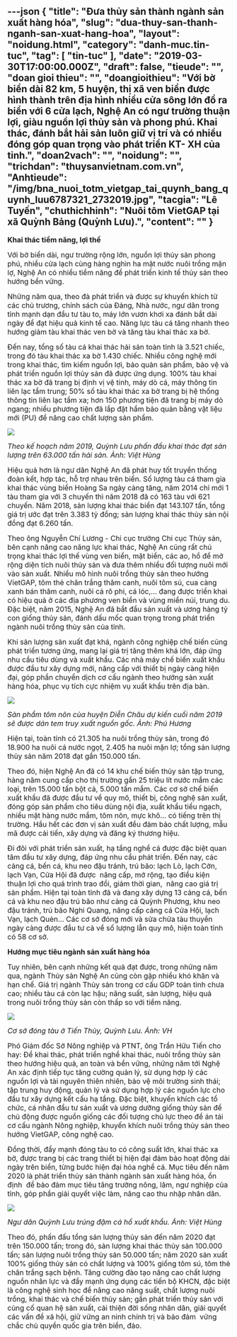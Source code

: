 ---json
{
    "title": "Đưa thủy sản thành ngành sản xuất hàng hóa",
    "slug": "dua-thuy-san-thanh-nganh-san-xuat-hang-hoa",
    "layout": "noidung.html",
    "category": "danh-muc.tin-tuc",
    "tag": [
        "tin-tuc"
    ],
    "date": "2019-03-30T17:00:00.000Z",
    "draft": false,
    "tieude": "",
    "doan gioi thieu": "",
    "doangioithieu": "Với bờ biển dài 82 km, 5 huyện, thị xã ven biển được hình thành trên địa hình nhiều cửa sông lớn đổ ra biển với 6 cửa lạch, Nghệ An có ngư trường thuận lợi, giàu nguồn lợi thủy sản và phong phú. Khai thác, đánh bắt hải sản luôn giữ vị trí và có nhiều đóng góp quan trọng vào phát triển KT- XH của tỉnh.",
    "doan2vach": "",
    "noidung": "",
    "trichdan": "thuysanvietnam.com.vn",
    "Anhtieude": "/img/bna_nuoi_totm_vietgap_tai_quynh_bang_quynh_luu6787321_2732019.jpg",
    "tacgia": "Lê Tuyến",
    "chuthichhinh": "Nuôi tôm VietGAP tại xã Quỳnh Bảng (Quỳnh Lưu).",
    "__content__": ""
}
---
<p><span style="font-size:16px"><strong>Khai th&aacute;c tiềm năng, lợi thế</strong></span></p>

<p><span style="font-size:16px">Với bờ biển d&agrave;i, ngư trường rộng lớn, nguồn lợi thủy sản phong ph&uacute;, nhiều cửa lạch c&ugrave;ng h&agrave;ng ngh&igrave;n ha mặt nước nu&ocirc;i trồng mặn lợ, Nghệ An c&oacute; nhiều tiềm năng để ph&aacute;t triển kinh tế thủy sản theo hướng bền vững.&nbsp;</span></p>

<p><span style="font-size:16px">Những năm qua, theo đ&agrave; ph&aacute;t triển v&agrave; được sự khuyến kh&iacute;ch từ c&aacute;c chủ trương, ch&iacute;nh s&aacute;ch của Đảng, Nh&agrave; nước, ngư d&acirc;n trong tỉnh mạnh dạn đầu tư t&agrave;u to, m&aacute;y lớn vươn khơi xa đ&aacute;nh bắt d&agrave;i ng&agrave;y để đạt hiệu quả kinh tế cao. Năng lực t&agrave;u c&aacute; tăng nhanh theo hướng giảm t&agrave;u khai th&aacute;c ven bờ v&agrave; tăng t&agrave;u khai th&aacute;c xa bờ.</span></p>

<p><span style="font-size:16px">Đến nay, tổng số t&agrave;u c&aacute; khai th&aacute;c hải sản to&agrave;n tỉnh l&agrave; 3.521 chiếc, trong đ&oacute; t&agrave;u khai th&aacute;c xa bờ 1.430 chiếc. Nhiều c&ocirc;ng nghệ mới trong khai th&aacute;c, t&igrave;m kiếm nguồn lợi, bảo quản sản phẩm, bảo vệ v&agrave; ph&aacute;t triển nguồn lợi thủy sản đ&atilde; được ứng dụng. 100% t&agrave;u khai th&aacute;c xa bờ đ&atilde; trang bị định vị vệ tinh, m&aacute;y d&ograve; c&aacute;, m&aacute;y th&ocirc;ng tin li&ecirc;n lạc tầm trung; 50% số t&agrave;u khai th&aacute;c xa bờ trang bị hệ thống th&ocirc;ng tin li&ecirc;n lạc tầm xa; hơn 150 phương tiện đ&atilde; trang bị m&aacute;y d&ograve; ngang; nhiều phương tiện đ&atilde; lắp đặt hầm bảo quản bằng vật liệu mới (PU) để n&acirc;ng cao chất lượng sản phẩm.&nbsp;</span></p>

<p><span style="font-size:16px"><img src="https://image2.baonghean.vn/cw1000/Uploaded/2019/xqymkxrlxk/2019_03_28/bna_phat_trien_thuy_san_thanh_nganh_san_xuat_hang_hoa_25776640_2832019.jpg" /></span></p>

<p><span style="font-size:16px"><em>Theo kế hoạch năm 2019, Quỳnh Lưu phấn đấu khai th&aacute;c đạt sản lượng tr&ecirc;n 63.000 tấn hải sản. Ảnh: Việt H&ugrave;ng</em></span></p>

<p><span style="font-size:16px">Hiệu quả hơn l&agrave; ngư d&acirc;n Nghệ An đ&atilde; ph&aacute;t huy tốt truyền thống đo&agrave;n kết, hợp t&aacute;c, hỗ trợ nhau tr&ecirc;n biển. Số lượng t&agrave;u c&aacute; tham gia khai th&aacute;c v&ugrave;ng biển Ho&agrave;ng Sa ng&agrave;y c&agrave;ng tăng, năm 2014 chỉ mới 1 t&agrave;u tham gia với 3 chuyến th&igrave; năm 2018 đ&atilde; c&oacute; 163 t&agrave;u với 621 chuyến. Năm 2018, sản lượng khai th&aacute;c biển đạt 143.107 tấn, tổng gi&aacute; trị ước đạt tr&ecirc;n 3.383 tỷ đồng; sản lượng khai th&aacute;c thủy sản nội đồng đạt 6.260 tấn.&nbsp;</span></p>

<p><span style="font-size:16px">Theo &ocirc;ng Nguyễn Ch&iacute; Lương - Chi cục trưởng Chi cục Thủy sản, b&ecirc;n cạnh n&acirc;ng cao năng lực khai th&aacute;c, Nghệ An cũng rất ch&uacute; trọng khai th&aacute;c lợi thế v&ugrave;ng ven biển, mặt biển, c&aacute;c ao, hồ để mở rộng diện t&iacute;ch nu&ocirc;i thủy sản v&agrave; đưa th&ecirc;m nhiều đối tượng nu&ocirc;i mới v&agrave;o sản xuất. Nhiều m&ocirc; h&igrave;nh nu&ocirc;i trồng thủy sản theo hướng VietGAP, t&ocirc;m thẻ ch&acirc;n trắng th&acirc;m canh, nu&ocirc;i t&ocirc;m s&uacute;, cua c&agrave;ng xanh b&aacute;n th&acirc;m canh, nu&ocirc;i c&aacute; r&ocirc; phi, c&aacute; l&oacute;c,&hellip; đang được triển khai c&oacute; hiệu quả ở c&aacute;c địa phương ven biển v&agrave; v&ugrave;ng miền n&uacute;i, trung du. Đặc biệt, năm 2015, Nghệ An đ&atilde; bắt đầu sản xuất v&agrave; ương h&agrave;ng tỷ con giống thủy sản, đ&aacute;nh dấu mốc quan trọng trong ph&aacute;t triển ng&agrave;nh nu&ocirc;i trồng thủy sản của tỉnh.&nbsp;</span></p>

<p><span style="font-size:16px">Khi sản lượng sản xuất đạt kh&aacute;, ng&agrave;nh c&ocirc;ng nghiệp chế biến cũng ph&aacute;t triển tương ứng, mang lại gi&aacute; trị tăng th&ecirc;m kh&aacute; lớn, đ&aacute;p ứng nhu cầu ti&ecirc;u d&ugrave;ng v&agrave; xuất khẩu. C&aacute;c nh&agrave; m&aacute;y chế biến xuất khẩu được đầu tư x&acirc;y dựng mới, n&acirc;ng cấp với thiết bị ng&agrave;y c&agrave;ng hiện đại, g&oacute;p phần chuyển dịch cơ cấu ng&agrave;nh theo hướng sản xuất h&agrave;ng h&oacute;a, phục vụ t&iacute;ch cực nhiệm vụ xuất khẩu tr&ecirc;n địa b&agrave;n.</span></p>

<p><span style="font-size:16px"><img src="https://image2.baonghean.vn/cw1000/Uploaded/2019/szyrezltmyl/2019_03_27/bna_image_2410802_2732019.jpeg" /></span></p>

<p><span style="font-size:16px"><em>Sản phẩm t&ocirc;m n&otilde;n của huyện Diễn Ch&acirc;u dự kiến cuối năm 2019 sẽ được d&aacute;n tem truy xuất nguồn gốc. Ảnh: Ph&uacute; Hương&nbsp;</em></span></p>

<p><span style="font-size:16px">Hiện tại, to&agrave;n tỉnh c&oacute; 21.305 ha nu&ocirc;i trồng thủy sản, trong đ&oacute; 18.900 ha nu&ocirc;i c&aacute; nước ngọt, 2.405 ha nu&ocirc;i mặn lợ; tổng sản lượng thủy sản năm 2018 đạt gần 150.000 tấn.&nbsp;</span></p>

<p><span style="font-size:16px">Theo đ&oacute;, hiện Nghệ An đ&atilde; c&oacute; 14 khu chế biến thủy sản tập trung, h&agrave;ng năm cung cấp cho thị trường gần 25 triệu l&iacute;t nước mắm c&aacute;c loại, tr&ecirc;n 15.000 tấn bột c&aacute;, 5.000 tấn mắm. C&aacute;c cơ sở chế biến xuất khẩu đ&atilde; được đầu tư về quy m&ocirc;, thiết bị, c&ocirc;ng nghệ sản xuất, đ&oacute;ng g&oacute;p sản phẩm cho ti&ecirc;u d&ugrave;ng nội địa, xuất khẩu tiểu ngạch, nhiều mặt h&agrave;ng nước mắm, t&ocirc;m n&otilde;n, mực kh&ocirc;&hellip; c&oacute; tiếng tr&ecirc;n thị trường. Hầu hết c&aacute;c đơn vị sản xuất đều đảm bảo chất lượng, mẫu m&atilde; được cải tiến, x&acirc;y dựng v&agrave; đăng k&yacute; thương hiệu.</span></p>

<p><span style="font-size:16px">Đi đ&ocirc;i với ph&aacute;t triển sản xuất, hạ tầng nghề c&aacute; được đặc biệt quan t&acirc;m đầu tư x&acirc;y dựng, đ&aacute;p ứng nhu cầu ph&aacute;t triển. Đến nay, c&aacute;c cảng c&aacute;, bến c&aacute;, khu neo đậu tr&aacute;nh, tr&uacute; b&atilde;o: lạch L&ograve;, lạch Cờn, lạch Vạn, Cửa Hội đ&atilde; được&nbsp; n&acirc;ng cấp, mở rộng, tạo điều kiện thuận lợi cho qu&aacute; tr&igrave;nh trao đổi, giảm thời gian,&nbsp; n&acirc;ng cao gi&aacute; trị sản phẩm. Hiện tại to&agrave;n tỉnh đ&atilde; v&agrave; đang x&acirc;y dựng 13 cảng c&aacute;, bến c&aacute; v&agrave; khu neo đậu tr&uacute; b&atilde;o như cảng c&aacute; Quỳnh Phương, khu neo đậu tr&aacute;nh, tr&uacute; b&atilde;o Nghi Quang, n&acirc;ng cấp cảng c&aacute; Cửa Hội, lạch Vạn, lạch Qu&egrave;n... C&aacute;c cơ sở đ&oacute;ng mới v&agrave; sửa chữa t&agrave;u thuyền ng&agrave;y c&agrave;ng được đầu tư cả về số lượng lẫn quy m&ocirc;, hiện to&agrave;n tỉnh c&oacute; 58 cơ sở.</span></p>

<p><span style="font-size:16px"><strong>Hướng mục ti&ecirc;u&nbsp;ng&agrave;nh sản xuất h&agrave;ng h&oacute;a</strong></span></p>

<p><span style="font-size:16px">Tuy nhi&ecirc;n, b&ecirc;n cạnh những kết quả đạt được, trong những năm qua, ng&agrave;nh Thủy sản Nghệ An cũng c&ograve;n gặp nhiều kh&oacute; khăn v&agrave; hạn chế. Gi&aacute; trị ng&agrave;nh Thủy sản trong cơ cấu GDP to&agrave;n tỉnh chưa cao; nhiều t&agrave;u c&aacute; c&ograve;n lạc hậu; năng suất, sản lượng, hiệu quả trong nu&ocirc;i trồng thủy sản c&ograve;n thấp so với tiềm năng.&nbsp;&nbsp;</span></p>

<p><span style="font-size:16px"><img src="https://image2.baonghean.vn/cw1000/Uploaded/2019/esfsfjpymyl/2019_03_28/bna_image_3652621_2832019.jpg" /></span></p>

<p><span style="font-size:16px"><em>Cơ sở đ&oacute;ng t&agrave;u ở Tiến Thủy, Quỳnh Lưu. Ảnh: VH&nbsp;</em></span></p>

<p><span style="font-size:16px">Ph&oacute; Gi&aacute;m đốc Sở N&ocirc;ng nghiệp v&agrave; PTNT, &ocirc;ng Trần Hữu Tiến cho hay: Để khai th&aacute;c, ph&aacute;t triển nghề khai th&aacute;c, nu&ocirc;i trồng thủy sản theo hướng hiệu quả, an to&agrave;n v&agrave; bền vững, những năm tới Nghệ An x&aacute;c định tiếp tục tăng cường quản l&yacute;, sử dụng hợp l&yacute; c&aacute;c nguồn lợi v&agrave; t&agrave;i nguy&ecirc;n thi&ecirc;n nhi&ecirc;n, bảo vệ m&ocirc;i trường sinh th&aacute;i; tập trung huy động, quản l&yacute; v&agrave; sử dụng hợp l&yacute; c&aacute;c nguồn lực cho đầu tư x&acirc;y dựng kết cấu hạ tầng. Đặc biệt, khuyến kh&iacute;ch c&aacute;c tổ chức, c&aacute; nh&acirc;n đầu tư sản xuất v&agrave; ương dưỡng giống thủy sản để chủ động được nguồn giống c&aacute;c đối tượng chủ lực theo đề &aacute;n t&aacute;i cơ cấu ng&agrave;nh N&ocirc;ng nghiệp, khuyến kh&iacute;ch nu&ocirc;i trồng thủy sản theo hướng VietGAP, c&ocirc;ng nghệ cao.</span></p>

<p><span style="font-size:16px">Đồng thời, đẩy mạnh đ&oacute;ng t&agrave;u to c&oacute; c&ocirc;ng suất lớn, khai th&aacute;c xa bờ, được trang bị c&aacute;c trang thiết bị hiện đại đảm bảo hoạt động d&agrave;i ng&agrave;y tr&ecirc;n biển, từng bước hiện đại h&oacute;a nghề c&aacute;. Mục ti&ecirc;u đến năm 2020 l&agrave; ph&aacute;t triển thủy sản th&agrave;nh ng&agrave;nh sản xuất h&agrave;ng h&oacute;a, ổn định&nbsp; để bảo đảm mục ti&ecirc;u tăng trưởng n&ocirc;ng, l&acirc;m, ngư nghiệp của tỉnh, g&oacute;p phần giải quyết việc l&agrave;m, n&acirc;ng cao thu nhập nh&acirc;n d&acirc;n.</span></p>

<p><span style="font-size:16px"><img src="https://image2.baonghean.vn/cw1000/Uploaded/2019/xqymkxrlxk/2019_03_28/bna_phat_trien_thuy_san_thanh_nganh_san_xuat_hang_hoa_12166028_2832019.jpg" /></span></p>

<p><span style="font-size:16px"><em>Ngư d&acirc;n Quỳnh Lưu tr&uacute;ng đậm c&aacute; hố xuất khẩu. Ảnh: Việt H&ugrave;ng&nbsp;</em></span></p>

<p><span style="font-size:16px">Theo đ&oacute;, phấn đấu tổng sản lượng thủy sản đến năm 2020 đạt tr&ecirc;n 150.000 tấn; trong đ&oacute;, sản lượng khai th&aacute;c thủy sản 100.000 tấn; sản lượng nu&ocirc;i trồng thủy sản 50.000 tấn; năm 2020 sản xuất 100% giống thủy sản c&oacute; chất lượng v&agrave; 100% giống t&ocirc;m s&uacute;, t&ocirc;m thẻ ch&acirc;n trắng sạch bệnh. Tăng cường đ&agrave;o tạo n&acirc;ng cao chất lượng nguồn nh&acirc;n lực v&agrave; đẩy mạnh ứng dụng c&aacute;c tiến bộ KHCN, đặc biệt l&agrave; c&ocirc;ng nghệ sinh học để n&acirc;ng cao năng suất, chất lượng nu&ocirc;i trồng, khai th&aacute;c v&agrave; chế biến thủy sản; gắn ph&aacute;t triển thủy sản với củng cố quan hệ sản xuất, cải thiện đời sống nh&acirc;n d&acirc;n, giải quyết c&aacute;c vấn đề x&atilde; hội, giữ vững an ninh ch&iacute;nh trị v&agrave; bảo đảm&nbsp; vững chắc chủ quyền quốc gia tr&ecirc;n biển, đảo.</span></p>

